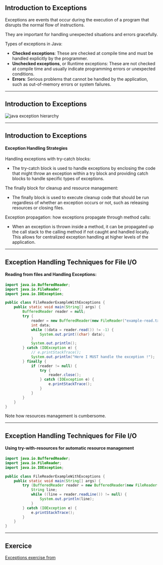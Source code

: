 ## Introduction to Exceptions

Exceptions are events that occur during the execution of a program that disrupts the normal flow of instructions.

They are important for handling unexpected situations and errors gracefully.

Types of exceptions in Java:

- **Checked exceptions**: These are checked at compile time and must be handled explicitly by the programmer.
- **Unchecked exceptions**, or Runtime exceptions: These are not checked at compile time and usually indicate programming errors or unexpected conditions.
- **Errors**: Serious problems that cannot be handled by the application, such as out-of-memory errors or system failures.

---

## Introduction to Exceptions

![java exception hierarchy](/images/exception-hierarchy.png)

---

## Introduction to Exceptions

#### Exception Handling Strategies

Handling exceptions with try-catch blocks:

- The try-catch block is used to handle exceptions by enclosing the code that might throw an exception within a try block and providing catch blocks to handle specific types of exceptions.

The finally block for cleanup and resource management:

- The finally block is used to execute cleanup code that should be run regardless of whether an exception occurs or not, such as releasing resources or closing files.

Exception propagation: how exceptions propagate through method calls:

- When an exception is thrown inside a method, it can be propagated up the call stack to the calling method if not caught and handled locally. This allows for centralized exception handling at higher levels of the application.

---

## Exception Handling Techniques for File I/O

#### Reading from files and Handling Exceptions:

```java
import java.io.BufferedReader;
import java.io.FileReader;
import java.io.IOException;

public class FileReaderExampleWithExceptions {
    public static void main(String[] args) {
        BufferedReader reader = null;
        try {
            reader = new BufferedReader(new FileReader("example-read.txt"));
            int data;
            while ((data = reader.read()) != -1) {
                System.out.print((char) data);
            }
            System.out.println();
        } catch (IOException e) {
            // e.printStackTrace();
            System.out.println("Here I MUST handle the exception !");
        } finally {
            if (reader != null) {
                try {
                    reader.close();
                } catch (IOException e) {
                    e.printStackTrace();
                }
            }
        }
    }
}
```

Note how resources management is cumbersome.

---

## Exception Handling Techniques for File I/O

#### Using try-with-resources for automatic resource management

```java
import java.io.BufferedReader;
import java.io.FileReader;
import java.io.IOException;

public class FileReaderExampleWithExceptions {
    public static void main(String[] args) {
        try (BufferedReader reader = new BufferedReader(new FileReader("example-read.txt"))) {
            String line;
            while ((line = reader.readLine()) != null) {
                System.out.println(line);
            }
        } catch (IOException e) {
            e.printStackTrace();
        }
    }
}
```

---

## Exercice

[Exceptions exercise from](/index0.html?/exercises/05.md)
